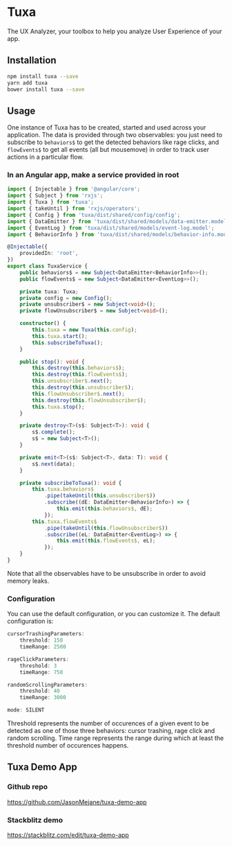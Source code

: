 # Tuxa
The UX Analyzer, your toolbox to help you analyze User Experience of your app.

## Installation 
```sh
npm install tuxa --save
yarn add tuxa
bower install tuxa --save
```

## Usage

One instance of Tuxa has to be created, started and used across your application. The data is provided through two observables:
you just need to subscribe to `behaviors$` to get the detected behaviors like rage clicks, and `flowEvents$` to get all events (all but mousemove) in order to track user actions in a particular flow.

### In an Angular app, make a service provided in root
```typescript
import { Injectable } from '@angular/core';
import { Subject } from 'rxjs';
import { Tuxa } from 'tuxa';
import { takeUntil } from 'rxjs/operators';
import { Config } from 'tuxa/dist/shared/config/config';
import { DataEmitter } from 'tuxa/dist/shared/models/data-emitter.model';
import { EventLog } from 'tuxa/dist/shared/models/event-log.model';
import { BehaviorInfo } from 'tuxa/dist/shared/models/behavior-info.model';

@Injectable({
	providedIn: 'root',
})
export class TuxaService {
	public behaviors$ = new Subject<DataEmitter<BehaviorInfo>>();
	public flowEvents$ = new Subject<DataEmitter<EventLog>>();

	private tuxa: Tuxa;
	private config = new Config();
	private unsubscriber$ = new Subject<void>();
	private flowUnsubscriber$ = new Subject<void>();

	constructor() {
		this.tuxa = new Tuxa(this.config);
		this.tuxa.start();
		this.subscribeToTuxa();
	}

	public stop(): void {
		this.destroy(this.behaviors$);
		this.destroy(this.flowEvents$);
		this.unsubscriber$.next();
		this.destroy(this.unsubscriber$);
		this.flowUnsubscriber$.next();
		this.destroy(this.flowUnsubscriber$);
		this.tuxa.stop();
	}

	private destroy<T>(s$: Subject<T>): void {
		s$.complete();
		s$ = new Subject<T>();
	}

	private emit<T>(s$: Subject<T>, data: T): void {
		s$.next(data);
	}

	private subscribeToTuxa(): void {
		this.tuxa.behaviors$
			.pipe(takeUntil(this.unsubscriber$))
			.subscribe((dE: DataEmitter<BehaviorInfo>) => {
				this.emit(this.behaviors$, dE);
			});
		this.tuxa.flowEvents$
			.pipe(takeUntil(this.flowUnsubscriber$))
			.subscribe((eL: DataEmitter<EventLog>) => {
				this.emit(this.flowEvents$, eL);
			});
	}
}
```
Note that all the observables have to be unsubscribe in order to avoid memory leaks.

### Configuration
You can use the default configuration, or you can customize it. The default configuration is:
```typescript
cursorTrashingParameters:
	threshold: 150
	timeRange: 2500

rageClickParameters:
	threshold: 3
	timeRange: 750

randomScrollingParameters:
	threshold: 40
	timeRange: 3000

mode: SILENT
```
Threshold represents the number of occurences of a given event to be detected as one of those three behaviors: cursor trashing, rage click and random scrolling.
Time range represents the range during which at least the threshold number of occurences happens.


## Tuxa Demo App

### Github repo
https://github.com/JasonMejane/tuxa-demo-app

### Stackblitz demo
https://stackblitz.com/edit/tuxa-demo-app
